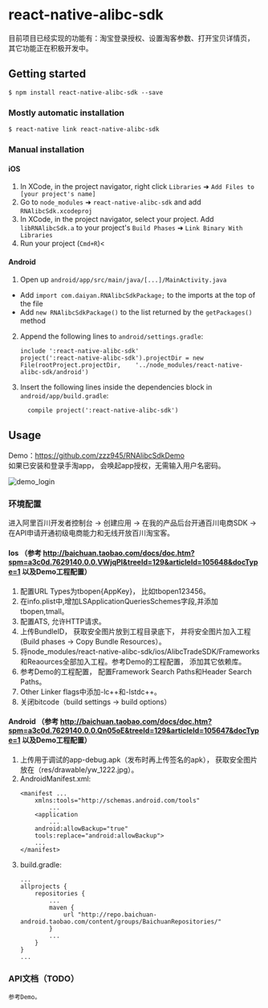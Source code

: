 
# react-native-alibc-sdk

目前项目已经实现的功能有：淘宝登录授权、设置淘客参数、打开宝贝详情页， 其它功能正在积极开发中。

## Getting started

`$ npm install react-native-alibc-sdk --save`

### Mostly automatic installation

`$ react-native link react-native-alibc-sdk`

### Manual installation


#### iOS

1. In XCode, in the project navigator, right click `Libraries` ➜ `Add Files to [your project's name]`
2. Go to `node_modules` ➜ `react-native-alibc-sdk` and add `RNAlibcSdk.xcodeproj`
3. In XCode, in the project navigator, select your project. Add `libRNAlibcSdk.a` to your project's `Build Phases` ➜ `Link Binary With Libraries`
4. Run your project (`Cmd+R`)<

#### Android

1. Open up `android/app/src/main/java/[...]/MainActivity.java`
  - Add `import com.daiyan.RNAlibcSdkPackage;` to the imports at the top of the file
  - Add `new RNAlibcSdkPackage()` to the list returned by the `getPackages()` method
2. Append the following lines to `android/settings.gradle`:
  	```
  	include ':react-native-alibc-sdk'
  	project(':react-native-alibc-sdk').projectDir = new File(rootProject.projectDir, 	'../node_modules/react-native-alibc-sdk/android')
  	```
3. Insert the following lines inside the dependencies block in `android/app/build.gradle`:
  	```
      compile project(':react-native-alibc-sdk')
  	```


## Usage

Demo：https://github.com/zzz945/RNAlibcSdkDemo
<br>
如果已安装和登录手淘app， 会唤起app授权，无需输入用户名密码。

![demo_login](https://cloud.githubusercontent.com/assets/21496977/24909124/33949adc-1ef5-11e7-9a2f-a467a4d920d4.gif)

### 环境配置

进入阿里百川开发者控制台 -> 创建应用 -> 在我的产品后台开通百川电商SDK -> 在API申请开通初级电商能力和无线开放百川淘宝客。

#### Ios （参考 http://baichuan.taobao.com/docs/doc.htm?spm=a3c0d.7629140.0.0.VWjqPl&treeId=129&articleId=105648&docType=1 以及Demo工程配置）

1. 配置URL Types为tbopen{AppKey}， 比如tbopen123456。
2. 在info.plist中,增加LSApplicationQueriesSchemes字段,并添加tbopen,tmall。
3. 配置ATS, 允许HTTP请求。
4. 上传BundleID， 获取安全图片放到工程目录底下， 并将安全图片加入工程(Build phases -> 
Copy Bundle Resources）。
5. 将node_modules/react-native-alibc-sdk/ios/AlibcTradeSDK/Frameworks和Reaources全部加入工程。参考Demo的工程配置， 添加其它依赖库。
6. 参考Demo的工程配置， 配置Framework Search Paths和Header Search Paths。
7. Other Linker flags中添加-lc++和-lstdc++。
8. 关闭bitcode（build settings -> build options）

#### Android （参考 http://baichuan.taobao.com/docs/doc.htm?spm=a3c0d.7629140.0.0.Qn05oE&treeId=129&articleId=105647&docType=1 以及Demo工程配置）
1. 上传用于调试的app-debug.apk（发布时再上传签名的apk）， 获取安全图片放在（res/drawable/yw_1222.jpg）。
2. AndroidManifest.xml:
	```
	<manifest ...
		xmlns:tools="http://schemas.android.com/tools"
			...
		<application
			...
		android:allowBackup="true"
		tools:replace="android:allowBackup">
		...
	</manifest>
	```
3. build.gradle:
	```
	...
	allprojects {
		repositories {
			...
			maven {
				url "http://repo.baichuan-android.taobao.com/content/groups/BaichuanRepositories/"
			}
			...
		}
	}
	...
	```
### API文档（TODO）

	参考Demo。
